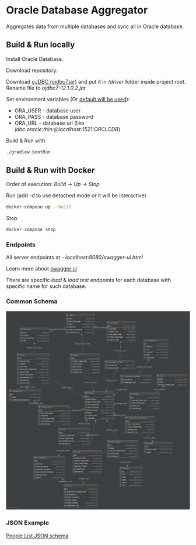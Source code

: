 # Oracle Database Aggregator

Aggregates data from multiple databases and sync all in Oracle database.

## Build & Run locally

Install Oracle Database.

Download repository.

Download [oJDBC (ojdbc7.jar)](https://www.oracle.com/technetwork/database/features/jdbc/jdbc-drivers-12c-download-1958347.html) and put it in */driver* folder inside project root.
Rename file to *ojdbc7-12.1.0.2.jar*


Set environment variables (Or [default will be used](/build.gradle)):
* ORA_USER - database user
* ORA_PASS - database password
* ORA_URL - database url (like *jdbc:oracle:thin:@localhost:1521:ORCLCDB*)

Build & Run with:
```bash
./gradlew bootRun
```

## Build & Run with Docker

Order of execution: *Build -> Up -> Stop*

Run (add *-d* to use detached mode or it will be interactive)
```bash
docker-compose up --build
```

Stop
```bash
docker-compose stop
```

### Endpoints

All server endpoints at - *localhost:8080/swagger-ui.html*

Learn more about [swagger ui](https://swagger.io/tools/swagger-ui/)

There are specific *load* & *load test* endpoints for each database with specific name for such database.

### Common Schema
![](doc/schema_common.png)

### JSON Example

[People List JSON schema](https://pastebin.com/RDV7tqd6)